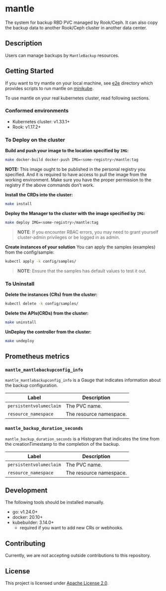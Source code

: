 # mantle

The system for backup RBD PVC managed by Rook/Ceph. It can also copy the backup data to another Rook/Ceph cluster in another data center.

## Description

Users can manage backups by `MantleBackup` resources.

## Getting Started

If you want to try mantle on your local machine, see [e2e](e2e/) directory which provides scripts to run mantle on [minikube].

To use mantle on your real kubernetes cluster, read following sections.

### Conformed environments

- Kubernetes cluster: v1.33.1+
- Rook: v1.17.2+

### To Deploy on the cluster
**Build and push your image to the location specified by `IMG`:**

```sh
make docker-build docker-push IMG=<some-registry>/mantle:tag
```

**NOTE:** This image ought to be published in the personal registry you specified. 
And it is required to have access to pull the image from the working environment. 
Make sure you have the proper permission to the registry if the above commands don’t work.

**Install the CRDs into the cluster:**

```sh
make install
```

**Deploy the Manager to the cluster with the image specified by `IMG`:**

```sh
make deploy IMG=<some-registry>/mantle:tag
```

> **NOTE**: If you encounter RBAC errors, you may need to grant yourself cluster-admin 
privileges or be logged in as admin.

**Create instances of your solution**
You can apply the samples (examples) from the config/sample:

```sh
kubectl apply -k config/samples/
```

>**NOTE**: Ensure that the samples has default values to test it out.

### To Uninstall
**Delete the instances (CRs) from the cluster:**

```sh
kubectl delete -k config/samples/
```

**Delete the APIs(CRDs) from the cluster:**

```sh
make uninstall
```

**UnDeploy the controller from the cluster:**

```sh
make undeploy
```

## Prometheus metrics

### `mantle_mantlebackupconfig_info`

`mantle_mantlebackupconfig_info` is a Gauge that indicates information about the backup configuration.

| Label                   | Description             |
| ----------------------- | ----------------------- |
| `persistentvolumeclaim` | The PVC name.           |
| `resource_namespace`    | The resource namespace. |

### `mantle_backup_duration_seconds`

`mantle_backup_duration_seconds` is a Histogram that indicates the time from the creationTimestamp to the completion of the backup.

| Label                   | Description             |
| ----------------------- | ----------------------- |
| `persistentvolumeclaim` | The PVC name.           |
| `resource_namespace`    | The resource namespace. |

## Development

The following tools should be installed manually.

- go: v1.24.0+
- docker: 20.10+
- kubebuilder: 3.14.0+
  - required if you want to add new CRs or webhooks.

## Contributing

Currently, we are not accepting outside contributions to this repository.


## License

This project is licensed under [Apache License 2.0](LICENSE).

[minikube]: https://minikube.sigs.k8s.io/
